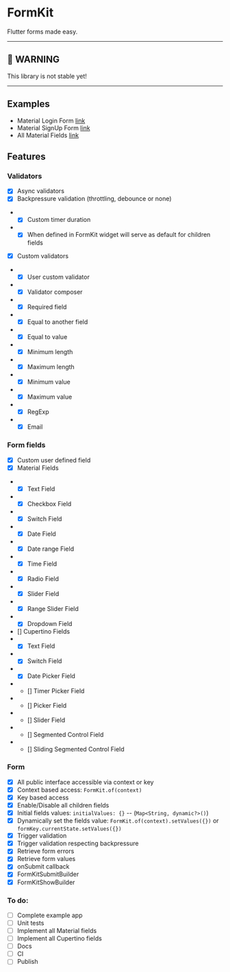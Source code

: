# FormKit

Flutter forms made easy.

---
## **🚧 WARNING**

This library is not stable yet!

---

## Examples

* Material Login Form [link](./example/lib/material_login_form.dart)
* Material SignUp Form [link](./example/lib/material_signup_form.dart)
* All Material Fields  [link](./example/lib/material_fields.dart)

## Features

### Validators

- [x] Async validators
- [x] Backpressure validation (throttling, debounce or none)
- - [x] Custom timer duration
- - [x] When defined in FormKit widget will serve as default for children fields
- [x] Custom validators
- - [x] User custom validator
- - [x] Validator composer
- - [x] Required field
- - [x] Equal to another field
- - [x] Equal to value
- - [x] Minimum length
- - [x] Maximum length
- - [x] Minimum value
- - [x] Maximum value
- - [x] RegExp
- - [x] Email

### Form fields

- [x] Custom user defined field
- [x] Material Fields
- - [x] Text Field
- - [x] Checkbox Field
- - [x] Switch Field
- - [x] Date Field
- - [x] Date range Field
- - [x] Time Field
- - [x] Radio Field
- - [x] Slider Field
- - [x] Range Slider Field
- - [x] Dropdown Field
- [] Cupertino Fields
- - [x] Text Field
- - [x] Switch Field
- - [x] Date Picker Field
- - [] Timer Picker Field
- - [] Picker Field
- - [] Slider Field
- - [] Segmented Control Field
- - [] Sliding Segmented Control Field

### Form

- [x] All public interface accessible via context or key
- [x] Context based access: ```FormKit.of(context)```
- [x] Key based access
- [x] Enable/Disable all children fields
- [x] Initial fields values: `initialValues: {}` -- (`Map<String, dynamic?>()`)
- [x] Dynamically set the fields value: `FormKit.of(context).setValues({})` or `formKey.currentState.setValues({})`
- [x] Trigger validation
- [x] Trigger validation respecting backpressure
- [x] Retrieve form errors
- [x] Retrieve form values
- [x] onSubmit callback
- [x] FormKitSubmitBuilder
- [x] FormKitShowBuilder

### To do:

- [ ] Complete example app
- [ ] Unit tests
- [ ] Implement all Material fields
- [ ] Implement all Cupertino fields
- [ ] Docs
- [ ] CI
- [ ] Publish
